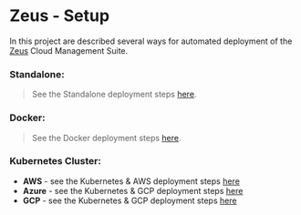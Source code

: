 # Zeus - Setup

In this project are described several ways for automated deployment of the [Zeus](https://github.com/dirigiblelabs/zeus) Cloud Management Suite.

### Standalone:
> See the Standalone deployment steps [here](https://github.com/dirigiblelabs/zeus_setup/tree/master/standalone).
### Docker:
> See the Docker deployment steps [here](https://github.com/dirigiblelabs/zeus_setup/tree/master/docker).
### Kubernetes Cluster:
- **AWS** - see the Kubernetes & AWS deployment steps [here](https://github.com/dirigiblelabs/zeus_setup/tree/master/aws)
- **Azure** - see the Kubernetes & GCP deployment steps [here](https://github.com/dirigiblelabs/zeus_setup/tree/master/azure)
- **GCP** - see the Kubernetes & GCP deployment steps [here](https://github.com/dirigiblelabs/zeus_setup/tree/master/gcp)
